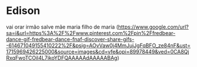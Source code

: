 # Edison
vai orar irmão
salve mãe maria
filho de maria
(https://www.google.com/url?sa=i&url=https%3A%2F%2Fwww.pinterest.com%2Fpin%2Ffredbear-dance-gif-fredbear-dance-fnaf-discover-share-gifs--614671049155410222%2F&psig=AOvVaw0j4MmJujJgFqBFO_ze84nF&ust=1715969426225000&source=images&cd=vfe&opi=89978449&ved=0CA8QjRxqFwoTCOil4L7ikoYDFQAAAAAdAAAAABAg)
